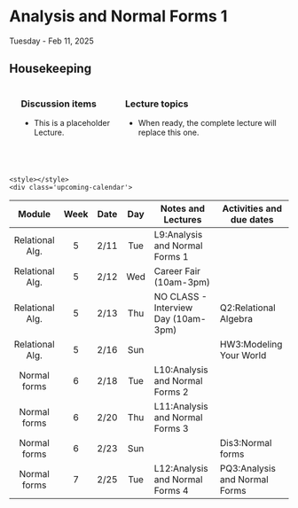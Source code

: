# Analysis and Normal Forms 1

Tuesday - Feb 11, 2025

## Housekeeping

<div class="columns">

<div class="column" width="9%">

</div>

<div class="column" width="45%">

### Discussion items

- This is a placeholder Lecture.

</div>

<div class="column" width="40%">

### Lecture topics

- When ready, the complete lecture will replace this one.

</div>

</div>

<div style="margin-top:25px">

 

</div>

    <style></style>
    <div class='upcoming-calendar'>

| Module | Week | Date | Day | Notes and Lectures | Activities and due dates |
|:--:|:--:|:--:|:--:|----|----|
| Relational Alg. | 5 | 2/11 | Tue | L9:Analysis and Normal Forms 1 |  |
| Relational Alg. | 5 | 2/12 | Wed | Career Fair (10am-3pm) |  |
| Relational Alg. | 5 | 2/13 | Thu | NO CLASS - Interview Day (10am-3pm) | Q2:Relational Algebra |
| Relational Alg. | 5 | 2/16 | Sun |  | HW3:Modeling Your World |
| Normal forms | 6 | 2/18 | Tue | L10:Analysis and Normal Forms 2 |  |
| Normal forms | 6 | 2/20 | Thu | L11:Analysis and Normal Forms 3 |  |
| Normal forms | 6 | 2/23 | Sun |  | Dis3:Normal forms |
| Normal forms | 7 | 2/25 | Tue | L12:Analysis and Normal Forms 4 | PQ3:Analysis and Normal Forms |

</div>
